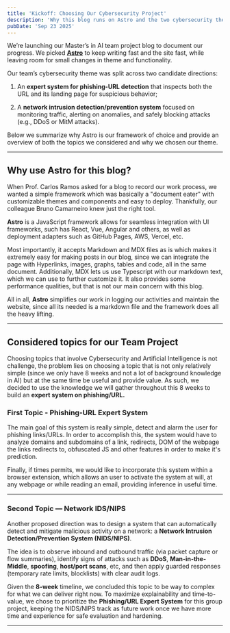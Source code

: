 ```yaml
---
title: 'Kickoff: Choosing Our Cybersecurity Project'
description: 'Why this blog runs on Astro and the two cybersecurity themes we evaluated for our team project'
pubDate: 'Sep 23 2025'
---
```


We’re launching our Master’s in AI team project blog to document our progress. We picked [**Astro**](https://astro.build/) to keep writing fast and the site fast, while leaving room for small changes in theme and functionality.

Our team’s cybersecurity theme was split across two candidate directions:

1. An **expert system for phishing-URL detection** that inspects both the URL and its landing page for suspicious behavior;

2. A **network intrusion detection/prevention system** focused on monitoring traffic, alerting on anomalies, and safely blocking attacks (e.g., DDoS or MitM attacks).

Below we summarize why Astro is our framework of choice and provide an overview of both the topics we considered and why we chosen our theme.

---

## Why use Astro for this blog?

When Prof. Carlos Ramos asked for a blog to record our work process, we wanted a simple framework which was basically a "document eater" with customizable themes and components and easy to deploy. Thankfully, our colleague Bruno Camarneiro knew just the right tool.

**Astro** is a JavaScript framework allows for seamless integration with UI frameworks, such has React, Vue, Angular and others, as well as deployment adapters such as GitHub Pages, AWS, Vercel, etc.

Most importantly, it accepts Markdown and MDX files as is which makes it extremely easy for making posts in our blog, since we can integrate the page with Hyperlinks, images, graphs, tables and code, all in the same document. Additionally, MDX lets us use Typescript with our markdown text, which we can use to further customize it. It also provides some performance qualities, but that is not our main concern with this blog.

All in all, **Astro** simplifies our work in logging our activities and maintain the website, since all its needed is a markdown file and the framework does all the heavy lifting.

---

## Considered topics for our Team Project

Choosing topics that involve Cybersecurity and Artificial Intelligence is not challenge, the problem lies on choosing a topic that is not only relatively simple (since we only have 8 weeks and not a lot of background knowledge in AI) but at the same time be useful and provide value. As such, we decided to use the knowledge we will gather throughout this 8 weeks to build an **expert system on phishing/URL.**

### First Topic - Phishing-URL Expert System

The main goal of this system is really simple, detect and alarm the user for phishing links/URLs. In order to accomplish this, the system would have to analyze domains and subdomains of a link, redirects, DOM of the webpage the links redirects to, obfuscated JS and other features in order to make it's prediction.

Finally, if times permits, we would like to incorporate this system within a browser extension, which allows an user to activate the system at will, at any webpage or while reading an email, providing inference in useful time.

---

### Second Topic — Network IDS/NIPS

Another proposed direction was to design a system that can automatically detect and mitigate malicious activity on a network: a **Network Intrusion Detection/Prevention System (NIDS/NIPS)**.

The idea is to observe inbound and outbound traffic (via packet capture or flow summaries), identify signs of attacks such as **DDoS**, **Man-in-the-Middle**, **spoofing**, **host/port scans**, etc, and then apply guarded responses (temporary rate limits, blocklists) with clear audit logs.

Given the **8-week** timeline, we concluded this topic to be way to complex for what we can deliver right now. To maximize explainability and time-to-value, we chose to prioritize the **Phishing/URL Expert System** for this group project, keeping the NIDS/NIPS track as future work once we have more time and experience for safe evaluation and hardening.

---
